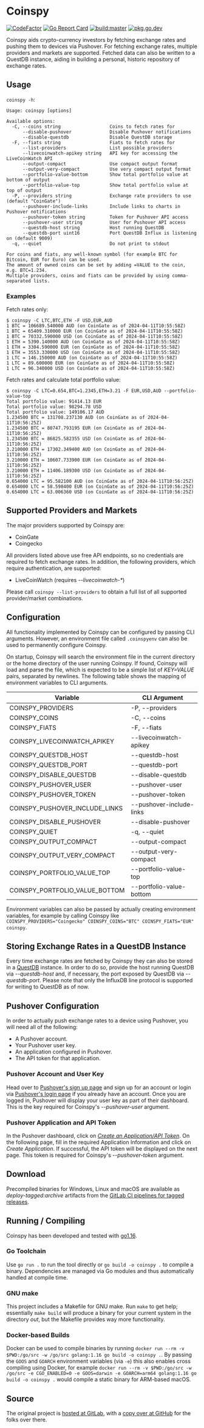 # Coinspy

[![CodeFactor](https://www.codefactor.io/repository/github/rbrt-weiler/coinspy/badge/master)](https://www.codefactor.io/repository/github/rbrt-weiler/coinspy/overview/master)
[![Go Report Card](https://goreportcard.com/badge/gitlab.com/rbrt-weiler/coinspy)](https://goreportcard.com/report/gitlab.com/rbrt-weiler/coinspy)
[![build:master](https://img.shields.io/gitlab/pipeline/rbrt-weiler/coinspy/master?label=build%3Amaster)](https://gitlab.com/rbrt-weiler/coinspy/tree/master)
[![pkg.go.dev](https://pkg.go.dev/badge/gitlab.com/rbrt-weiler/coinspy.svg)](https://pkg.go.dev/gitlab.com/rbrt-weiler/coinspy)

Coinspy aids crypto-currency investors by fetching exchange rates and pushing them to devices via Pushover. For fetching exchange rates, multiple providers and markets are supported. Fetched data can also be written to a QuestDB instance, aiding in building a personal, historic repository of exchange rates.

## Usage

`coinspy -h`:

```text
Usage: coinspy [options]

Available options:
  -C, --coins string                  Coins to fetch rates for
      --disable-pushover              Disable Pushover notifications
      --disable-questdb               Disable QuestDB storage
  -F, --fiats string                  Fiats to fetch rates for
      --list-providers                List possible providers
      --livecoinwatch-apikey string   API key for accessing the LiveCoinWatch API
      --output-compact                Use compact output format
      --output-very-compact           Use very compact output format
      --portfolio-value-bottom        Show total portfolio value at bottom of output
      --portfolio-value-top           Show total portfolio value at top of output
  -P, --providers string              Exchange rate providers to use (default "CoinGate")
      --pushover-include-links        Include links to charts in Pushover notifications
      --pushover-token string         Token for Pushover API access
      --pushover-user string          User for Pushover API access
      --questdb-host string           Host running QuestDB
      --questdb-port uint16           Port QuestDB Influx is listening on (default 9009)
  -q, --quiet                         Do not print to stdout

For coins and fiats, any well-known symbol (for example BTC for Bitcoin, EUR for Euro) can be used.
The amount of owned coins can be set by adding =VALUE to the coin, e.g. BTC=1.234.
Multiple providers, coins and fiats can be provided by using comma-separated lists.
```

### Examples

Fetch rates only:

```shell
$ coinspy -C LTC,BTC,ETH -F USD,EUR,AUD
1 BTC = 106689.540000 AUD (on CoinGate as of 2024-04-11T10:55:58Z)
1 BTC = 65409.310000 EUR (on CoinGate as of 2024-04-11T10:55:58Z)
1 BTC = 70332.590000 USD (on CoinGate as of 2024-04-11T10:55:58Z)
1 ETH = 5390.140000 AUD (on CoinGate as of 2024-04-11T10:55:58Z)
1 ETH = 3304.590000 EUR (on CoinGate as of 2024-04-11T10:55:58Z)
1 ETH = 3553.330000 USD (on CoinGate as of 2024-04-11T10:55:58Z)
1 LTC = 146.150000 AUD (on CoinGate as of 2024-04-11T10:55:58Z)
1 LTC = 89.600000 EUR (on CoinGate as of 2024-04-11T10:55:58Z)
1 LTC = 96.340000 USD (on CoinGate as of 2024-04-11T10:55:58Z)
```

Fetch rates and calculate total portfolio value:

```shell
$ coinspy -C LTC=0.654,BTC=1.2345,ETH=3.21 -F EUR,USD,AUD --portfolio-value-top
Total portfolio value: 91414.13 EUR
Total portfolio value: 98294.78 USD
Total portfolio value: 149106.17 AUD
1.234500 BTC = 131708.237130 AUD (on CoinGate as of 2024-04-11T10:56:25Z)
1.234500 BTC = 80747.793195 EUR (on CoinGate as of 2024-04-11T10:56:25Z)
1.234500 BTC = 86825.582355 USD (on CoinGate as of 2024-04-11T10:56:25Z)
3.210000 ETH = 17302.349400 AUD (on CoinGate as of 2024-04-11T10:56:25Z)
3.210000 ETH = 10607.733900 EUR (on CoinGate as of 2024-04-11T10:56:25Z)
3.210000 ETH = 11406.189300 USD (on CoinGate as of 2024-04-11T10:56:25Z)
0.654000 LTC = 95.582100 AUD (on CoinGate as of 2024-04-11T10:56:25Z)
0.654000 LTC = 58.598400 EUR (on CoinGate as of 2024-04-11T10:56:25Z)
0.654000 LTC = 63.006360 USD (on CoinGate as of 2024-04-11T10:56:25Z)
```

## Supported Providers and Markets

The major providers supported by Coinspy are:

* CoinGate
* Coingecko

All providers listed above use free API endpoints, so no credentials are required to fetch exchange rates. In addition, the following providers, which require authentication, are supported:

* LiveCoinWatch (requires _--livecoinwatch-*_)

Please call `coinspy --list-providers` to obtain a full list of all supported provider/market combinations.

## Configuration

All functionality implemented by Coinspy can be configured by passing CLI arguments. However, an environment file called `.coinspyenv` can also be used to permanently configure Coinspy.

On startup, Coinspy will search the environment file in the current directory or the home directory of the user running Coinspy. If found, Coinspy will load and parse the file, which is expected to be a simple list of _KEY=VALUE_ pairs, separated by newlines. The following table shows the mapping of environment variables to CLI arguments.

| Variable | CLI Argument |
| --- | --- |
| COINSPY_PROVIDERS | -P, --providers |
| COINSPY_COINS | -C, --coins |
| COINSPY_FIATS | -F, --fiats |
| COINSPY_LIVECOINWATCH_APIKEY | --livecoinwatch-apikey |
| COINSPY_QUESTDB_HOST | --questdb-host |
| COINSPY_QUESTDB_PORT | --questdb-port |
| COINSPY_DISABLE_QUESTDB | --disable-questdb |
| COINSPY_PUSHOVER_USER | --pushover-user |
| COINSPY_PUSHOVER_TOKEN | --pushover-token |
| COINSPY_PUSHOVER_INCLUDE_LINKS | --pushover-include-links |
| COINSPY_DISABLE_PUSHOVER | --disable-pushover |
| COINSPY_QUIET | -q, --quiet |
| COINSPY_OUTPUT_COMPACT | --output-compact |
| COINSPY_OUTPUT_VERY_COMPACT | --output-very-compact |
| COINSPY_PORTFOLIO_VALUE_TOP | --portfolio-value-top |
| COINSPY_PORTFOLIO_VALUE_BOTTOM | --portfolio-value-bottom |

Environment variables can also be passed by actually creating environment variables, for example by calling Coinspy like `COINSPY_PROVIDERS="Coingecko" COINSPY_COINS="BTC" COINSPY_FIATS="EUR" coinspy`.

## Storing Exchange Rates in a QuestDB Instance

Every time exchange rates are fetched by Coinspy they can also be stored in a [QuestDB](https://questdb.io/) instance. In order to do so, provide the host running QuestDB via _--questdb-host_ and, if necessary, the port exposed by QuestDB via _--questdb-port_. Please note that only the InfluxDB line protocol is supported for writing to QuestDB as of now.

## Pushover Configuration

In order to actually push exchange rates to a device using Pushover, you will need all of the following:

* A Pushover account.
* Your Pushover user key.
* An application configured in Pushover.
* The API token for that application.

### Pushover Account and User Key

Head over to [Pushover's sign up page](https://pushover.net/signup) and sign up for an account or login via [Pushover's login page](https://pushover.net/login) if you already have an account. Once you are logged in, Pushover will display your user key as part of their dashboard. This is the key required for Coinspy's _--pushover-user_ argument.

### Pushover Application and API Token

In the Pushover dashboard, click on _[Create an Application/API Token](https://pushover.net/apps/build)_. On the following page, fill in the required Application Information and click on _Create Application_. If successful, the API token will be displayed on the next page. This token is required for Coinspy's _--pushover-token_ argument.

## Download

Precompiled binaries for Windows, Linux and macOS are available as _deploy-tagged:archive_ artifacts from the [GitLab CI pipelines for tagged releases](https://gitlab.com/rbrt-weiler/coinspy/-/pipelines?scope=tags).

## Running / Compiling

Coinspy has been developed and tested with [go1.16](https://golang.org/doc/go1.16).

### Go Toolchain

Use `go run .` to run the tool directly or `go build -o coinspy .` to compile a binary. Dependencies are managed via Go modules and thus automatically handled at compile time.

### GNU make

This project includes a Makefile for GNU make. Run `make` to get help; essentially `make build` will produce a binary for your current system in the directory _out_, but the Makefile provides way more functionality.

### Docker-based Builds

Docker can be used to compile binaries by running `docker run --rm -v $PWD:/go/src -w /go/src golang:1.16 go build -o coinspy .`. By passing the `GOOS` and `GOARCH` environment variables (via `-e`) this also enables cross compiling using Docker, for example `docker run --rm -v $PWD:/go/src -w /go/src -e CGO_ENABLED=0 -e GOOS=darwin -e GOARCH=arm64 golang:1.16 go build -o coinspy .` would compile a static binary for ARM-based macOS.

## Source

The original project is [hosted at GitLab](https://gitlab.com/rbrt-weiler/coinspy), with a [copy over at GitHub](https://github.com/rbrt-weiler/coinspy) for the folks over there.
